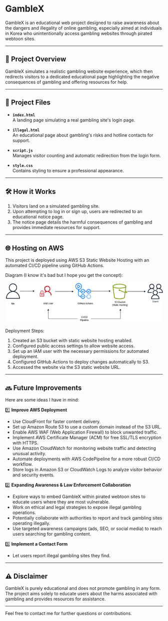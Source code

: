 # GambleX

GambleX is an educational web project designed to raise awareness about the dangers and illegality of online gambling, especially aimed at individuals in Korea who unintentionally access gambling websites through pirated webtoon sites.

---

## 🚀 Project Overview

GambleX simulates a realistic gambling website experience, which then redirects visitors to a dedicated educational page highlighting the negative consequences of gambling and offering resources for help.

---

## 📂 Project Files

- **`index.html`**  
  A landing page simulating a real gambling site's login page.

- **`illegal.html`**  
  An educational page about gambling's risks and hotline contacts for support.

- **`script.js`**  
  Manages visitor counting and automatic redirection from the login form.

- **`style.css`**  
  Contains styling to ensure a professional appearance.

---

## 🛠️ How it Works

1. Visitors land on a simulated gambling site.
2. Upon attempting to log in or sign up, users are redirected to an educational notice page.
3. The notice page details the harmful consequences of gambling and provides immediate resources for support.

---

## 🌐 Hosting on AWS

This project is deployed using AWS S3 Static Website Hosting with an automated CI/CD pipeline using GitHub Actions.

Diagram (I know it's bad but I hope you get the concept): 

![](/gambleX.drawio.png)

Deployment Steps:

1. Created an S3 bucket with static website hosting enabled.
2. Configured public access settings to allow website access.
3. Set up an IAM user with the necessary permissions for automated deployment.
4. Configured GitHub Actions to deploy changes automatically to S3. 
5. Accessed the website via the S3 static website URL.

---

## 🔜 Future Improvements

Here are some ideas I have in mind:

1️⃣ **Improve AWS Deployment**

- Use CloudFront for faster content delivery.
- Set up Amazon Route 53 to use a custom domain instead of the S3 URL.
- Enable AWS WAF (Web Application Firewall) to block unwanted traffic.
- Implement AWS Certificate Manager (ACM) for free SSL/TLS encryption with HTTPS.
- Use Amazon CloudWatch for monitoring website traffic and detecting unusual activity.
- Automate deployments with AWS CodePipeline for a more robust CI/CD workflow.
- Store logs in Amazon S3 or CloudWatch Logs to analyze visitor behavior and security events.

2️⃣ **Expanding Awareness & Law Enforcement Collaboration**

- Explore ways to embed GambleX within pirated webtoon sites to educate users where they are most vulnerable.
- Work on ethical and legal strategies to expose illegal gambling operations.
- Potentially collaborate with authorities to report and track gambling sites operating illegally.
- Use targeted awareness campaigns (ads, SEO, or social media) to reach users searching for gambling content.

3️⃣ **Implement a Contact Form** 

- Let users report illegal gambling sites they find.
  
---

## ⚠️ Disclaimer

GambleX is purely educational and does not promote gambling in any form. The project aims solely to educate users about the harms associated with gambling and provides resources for assistance.

---

Feel free to contact me for further questions or contributions.
